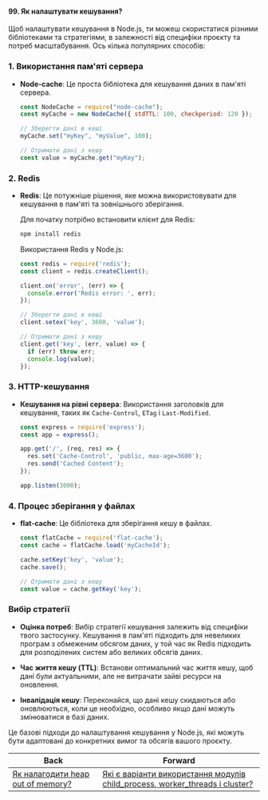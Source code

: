 #### 99. Як налаштувати кешування?

Щоб налаштувати кешування в Node.js, ти можеш скористатися різними бібліотеками та стратегіями, в залежності від специфіки проєкту та потреб масштабування. Ось кілька популярних способів:

### 1. Використання пам'яті сервера

- **Node-cache**: Це проста бібліотека для кешування даних в пам'яті сервера.

  ```javascript
  const NodeCache = require("node-cache");
  const myCache = new NodeCache({ stdTTL: 100, checkperiod: 120 });

  // Зберегти дані в кеші
  myCache.set("myKey", "myValue", 100);

  // Отримати дані з кешу
  const value = myCache.get("myKey");
  ```

### 2. Redis

- **Redis**: Це потужніше рішення, яке можна використовувати для кешування в пам'яті та зовнішнього зберігання.

  Для початку потрібно встановити клієнт для Redis:

  ```sh
  npm install redis
  ```

  Використання Redis у Node.js:

  ```javascript
  const redis = require('redis');
  const client = redis.createClient();

  client.on('error', (err) => {
    console.error('Redis error: ', err);
  });

  // Зберегти дані в кеші
  client.setex('key', 3600, 'value');

  // Отримати дані з кешу
  client.get('key', (err, value) => {
    if (err) throw err;
    console.log(value);
  });
  ```

### 3. HTTP-кешування

- **Кешування на рівні сервера**: Використання заголовків для кешування, таких як `Cache-Control`, `ETag` і `Last-Modified`.

  ```javascript
  const express = require('express');
  const app = express();

  app.get('/', (req, res) => {
    res.set('Cache-Control', 'public, max-age=3600');
    res.send('Cached Content');
  });

  app.listen(3000);
  ```

### 4. Процес зберігання у файлах

- **flat-cache**: Це бібліотека для зберігання кешу в файлах.

  ```javascript
  const flatCache = require('flat-cache');
  const cache = flatCache.load('myCacheId');

  cache.setKey('key', 'value');
  cache.save();

  // Отримати дані з кешу
  const value = cache.getKey('key');
  ```

### Вибір стратегії

- **Оцінка потреб**: Вибір стратегії кешування залежить від специфіки твого застосунку. Кешування в пам'яті підходить для невеликих програм з обмеженим обсягом даних, у той час як Redis підходить для розподілених систем або великих обсягів даних.

- **Час життя кешу (TTL)**: Встанови оптимальний час життя кешу, щоб дані були актуальними, але не витрачати зайві ресурси на оновлення.

- **Інвалідація кешу**: Переконайся, що дані кешу скидаються або оновлюються, коли це необхідно, особливо якщо дані можуть змінюватися в базі даних.

Це базові підходи до налаштування кешування у Node.js, які можуть бути адаптовані до конкретних вимог та обсягів вашого проєкту.

| Back | Forward |
|---|---|
| [Як налагодити heap out of memory?](/ua/middle/nodejs/how-to-fix-heap-out-of-memory.md)  | [Які є варіанти використання модулів child_process, worker_threads і cluster?](/ua/middle/nodejs/what-are-the-options-for-using-modules-childprocess-workerthreads-and-cluster.md) |
